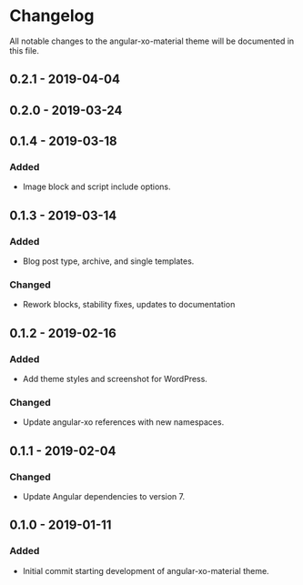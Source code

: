 # Changelog
All notable changes to the angular-xo-material theme will be documented in this file.


## 0.2.1 - 2019-04-04



## 0.2.0 - 2019-03-24



## 0.1.4 - 2019-03-18
### Added
 - Image block and script include options.

## 0.1.3 - 2019-03-14
### Added
 - Blog post type, archive, and single templates.

### Changed
 - Rework blocks, stability fixes, updates to documentation

## 0.1.2 - 2019-02-16
### Added
 - Add theme styles and screenshot for WordPress.

### Changed
 - Update angular-xo references with new namespaces.

## 0.1.1 - 2019-02-04
### Changed
 - Update Angular dependencies to version 7.

## 0.1.0 - 2019-01-11
### Added
 - Initial commit starting development of angular-xo-material theme.
